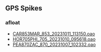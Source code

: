 ## GPS Spikes
### afloat

- [CAR853MAR_853_20231011_113150.oao](CAR853MAR_853_20231011_113150.oao/index.html)
- [HOR705PHI_705_20231010_095618.oao](HOR705PHI_705_20231010_095618.oao/index.html)
- [PEA870ZAC_870_20231007_102332.oao](PEA870ZAC_870_20231007_102332.oao/index.html)
